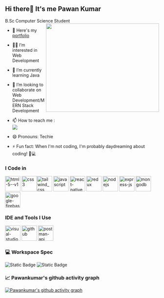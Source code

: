 ## Hi there👋 It's me Pawan Kumar

B.Sc Computer Science Student
<img align="right" width="370" height="290" src="https://media3.giphy.com/media/v1.Y2lkPTc5MGI3NjExNmR5Nm5ucjltYjljNW03am9ob283M283eXJzYm56Njd0enJzZXVlbiZlcD12MV9pbnRlcm5hbF9naWZfYnlfaWQmY3Q9Zw/SWoSkN6DxTszqIKEqv/giphy.webp">
- 📝 Here's my [portfolio](https://my-portfolio-five-chi-61.vercel.app/)
- 🙋‍♂️ I’m interested in Web Development
- 🌱 I’m currently learning Java
- 💞️ I’m looking to collaborate on Web Development/MERN Stack Development
- 📫 How to reach me :
  <br/>[<img src="https://img.shields.io/badge/LinkedIn-0077B5?style=for-the-badge&logo=linkedin&logoColor=white" />](https://www.linkedin.com/in/pawankumar0403/)

- 😄 Pronouns: Techie
- ⚡ Fun fact: When I'm not coding, I'm probably daydreaming about coding! 🌟💻

### I Code in
<img width="50" height="50" src="https://img.icons8.com/color/50/html-5--v1.png" alt="html-5--v1"/> <img width="50" height="50" src="https://img.icons8.com/color/50/css3.png" alt="css3"/><img width="50" height="50" src="https://img.icons8.com/fluency/50/tailwind_css.png" alt="tailwind_css"/> <img width="50" height="50" src="https://img.icons8.com/fluency/50/javascript.png" alt="javascript"/> <img width="50" height="50" src="https://img.icons8.com/color/50/react-native.png" alt="react-native"/> <img width="50" height="50" src="https://img.icons8.com/color/50/redux.png" alt="redux"/> <img width="50" height="50" src="https://img.icons8.com/color/50/nodejs.png" alt="nodejs"/> <img width="50" height="50" src="https://img.icons8.com/color/50/express-js.png" alt="express-js"/> <img width="50" height="50" src="https://img.icons8.com/color/50/mongodb.png" alt="mongodb"/> <img width="50" height="50" src="https://img.icons8.com/color/50/google-firebase-console.png" alt="google-firebase-console"/>

### IDE and Tools I Use
<img width="50" height="50" src="https://img.icons8.com/fluency/50/visual-studio-code-2019.png" alt="visual-studio-code-2019"/> <img width="50" height="50" src="https://img.icons8.com/ios-glyphs/50/github.png" alt="github"/> <img width="50" height="50" src="https://img.icons8.com/dusk/50/postman-api.png" alt="postman-api"/> 

### 💻 Workspace Spec
<img alt="Static Badge" src="https://img.shields.io/badge/Acer%20Aspire%20A315-53?style=for-the-badge&logo=acer&logoColor=white&color=red"> <img alt="Static Badge" src="https://img.shields.io/badge/Intel%20Core%20i3?style=for-the-badge&logo=Intel&logoColor=white&color=blue">

### 📈 Pawankumar's github activity graph
[![Pawankumar's github activity graph](https://github-readme-activity-graph.vercel.app/graph?username=Pawankumar0403&bg_color=000000&color=ffffff&line=2be937&point=ffffff&area=true&hide_border=true)](https://github.com/ashutosh00710/github-readme-activity-graph)
